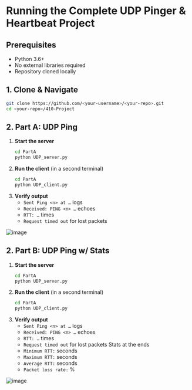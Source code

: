 # Running the Complete UDP Pinger & Heartbeat Project

## Prerequisites
- Python 3.6+
- No external libraries required
- Repository cloned locally

## 1. Clone & Navigate
~~~bash
git clone https://github.com/<your-username>/<your-repo>.git
cd <your-repo>/410-Project
~~~

## 2. Part A: UDP Ping

1. **Start the server**  
   ~~~bash
   cd PartA
   python UDP_server.py
   ~~~
2. **Run the client** (in a second terminal)  
   ~~~bash
   cd PartA
   python UDP_client.py
   ~~~
3. **Verify output**  
   - `Sent Ping <n> at …` logs  
   - `Received: PING <n> …` echoes  
   - `RTT: …` times  
   - `Request timed out` for lost packets

![image](https://github.com/user-attachments/assets/f2ee68f6-77ca-4087-add8-20dc3faf944a)

## 2. Part B: UDP Ping w/ Stats

1. **Start the server**  
   ~~~bash
   cd PartA
   python UDP_server.py
   ~~~
2. **Run the client** (in a second terminal)  
   ~~~bash
   cd PartA
   python UDP_client.py
   ~~~
3. **Verify output**  
   - `Sent Ping <n> at …` logs  
   - `Received: PING <n> …` echoes  
   - `RTT: …` times  
   - `Request timed out` for lost packets
  Stats at the ends
   - `Minimum RTT:` <value> seconds
   - `Maximum RTT:` <value> seconds
   - `Average RTT:` <value> seconds
   - `Packet loss rate:` <value>%

![image](https://github.com/user-attachments/assets/b84ac36f-88ee-497d-83be-61b36377fe96)



